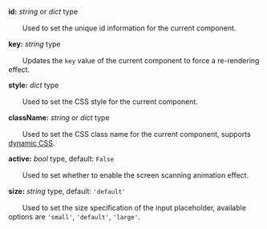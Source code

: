 **id:** *string* or *dict* type

　　Used to set the unique id information for the current component.

**key:** *string* type

　　Updates the `key` value of the current component to force a re-rendering effect.

**style:** *dict* type

　　Used to set the CSS style for the current component.

**className:** *string* or *dict* type

　　Used to set the CSS class name for the current component, supports [dynamic CSS](/advanced-classname).

**active:** *bool* type, default: `False`

　　Used to set whether to enable the screen scanning animation effect.

**size:** *string* type, default: `'default'`

　　Used to set the size specification of the input placeholder, available options are `'small'`, `'default'`, `'large'`.
